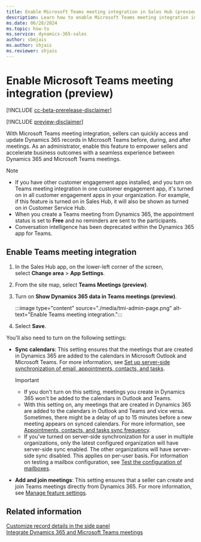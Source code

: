 ```yaml
---
title: Enable Microsoft Teams meeting integration in Sales Hub (preview)
description: Learn how to enable Microsoft Teams meeting integration in Sales Hub apps.
ms.date: 06/28/2024
ms.topic: how-to
ms.service: dynamics-365-sales
author: sbmjais
ms.author: shjais
ms.reviewer: shjais 
---
```


# Enable Microsoft Teams meeting integration (preview)

[!INCLUDE [cc-beta-prerelease-disclaimer](../../includes/cc-beta-prerelease-disclaimer.md)]

[!INCLUDE [preview-disclaimer](../../includes/preview-disclaimer.md)]

With Microsoft Teams meeting integration, sellers can quickly access and update Dynamics 365 records in Microsoft Teams before, during, and after meetings. As an administrator, enable this feature to empower sellers and accelerate business outcomes with a seamless experience between Dynamics 365 and Microsoft Teams meetings.

> [!NOTE]
> - If you have other customer engagement apps installed, and you turn on Teams meeting integration in one customer engagement app, it's turned on in all customer engagement apps in your organization. For example, if this feature is turned on in Sales Hub, it will also be shown as turned on in Customer Service Hub.
> - When you create a Teams meeting from Dynamics 365, the appointment status is set to **Free** and no reminders are sent to the participants.
> - Conversation intelligence has been deprecated within the Dynamics 365 app for Teams.

## Enable Teams meeting integration

1. In the Sales Hub app, on the lower-left corner of the screen, select **Change area** > **App Settings**.

2. From the site map, select **Teams Meetings (preview)**.

3. Turn on **Show Dynamics 365 data in Teams meetings (preview)**.

    :::image type="content" source="./media/tmi-admin-page.png" alt-text="Enable Teams meeting integration.":::

4. Select **Save**.

You'll also need to turn on the following settings:

- **Sync calendars**: This setting ensures that the meetings that are created in Dynamics 365 are added to the calendars in Microsoft Outlook and Microsoft Teams. For more information, see [Set up server-side synchronization of email, appointments, contacts, and tasks](/power-platform/admin/set-up-server-side-synchronization-of-email-appointments-contacts-and-tasks).

    > [!IMPORTANT]
    >
    > - If you don't turn on this setting, meetings you create in Dynamics 365 won't be added to the calendars in Outlook and Teams.
    > - With this setting on, any meetings that are created in Dynamics 365 are added to the calendars in Outlook and Teams and vice versa. Sometimes, there might be a delay of up to 15 minutes before a new meeting appears on synced calendars. For more information, see [Appointments, contacts, and tasks sync frequency](/power-platform/admin/server-side-synchronization#appointments-contacts-and-tasks-sync-frequency).
    > - If you've turned on server-side synchronization for a user in multiple organizations, only the latest configured organization will have server-side sync enabled. The other organizations will have server-side sync disabled. This applies on per-user basis. For information on testing a mailbox configuration, see [Test the configuration of mailboxes](/power-platform/admin/connect-exchange-online#test-the-configuration-of-mailboxes).


- **Add and join meetings**: This setting ensures that a seller can create and join Teams meetings directly from Dynamics 365. For more information, see [Manage feature settings](/power-platform/admin/settings-features).

## Related information

[Customize record details in the side panel](customize-record-side-panel.md)    
[Integrate Dynamics 365 and Microsoft Teams meetings](teams-meeting-integration.md)
